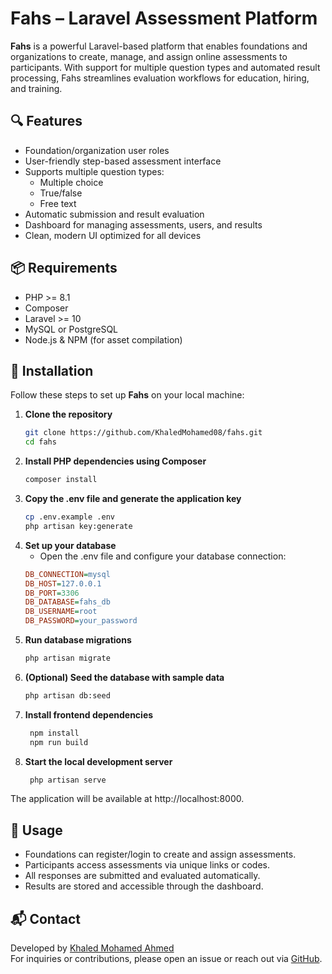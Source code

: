 # Fahs – Laravel Assessment Platform

**Fahs** is a powerful Laravel-based platform that enables foundations and organizations to create, manage, and assign online assessments to participants. With support for multiple question types and automated result processing, Fahs streamlines evaluation workflows for education, hiring, and training.

## 🔍 Features

- Foundation/organization user roles
- User-friendly step-based assessment interface
- Supports multiple question types:
  - Multiple choice
  - True/false
  - Free text
- Automatic submission and result evaluation
- Dashboard for managing assessments, users, and results
- Clean, modern UI optimized for all devices

## 📦 Requirements

- PHP >= 8.1
- Composer
- Laravel >= 10
- MySQL or PostgreSQL
- Node.js & NPM (for asset compilation)

## 🚀 Installation

Follow these steps to set up **Fahs** on your local machine:

1. **Clone the repository**
   ```bash
   git clone https://github.com/KhaledMohamed08/fahs.git
   cd fahs
2. **Install PHP dependencies using Composer**
   ```bash
   composer install
3. **Copy the .env file and generate the application key**
   ```bash
   cp .env.example .env
   php artisan key:generate
4. **Set up your database**
   - Open the .env file and configure your database connection:
   ```ini
   DB_CONNECTION=mysql
   DB_HOST=127.0.0.1
   DB_PORT=3306
   DB_DATABASE=fahs_db
   DB_USERNAME=root
   DB_PASSWORD=your_password
5. **Run database migrations**
    ```bash
    php artisan migrate
6. **(Optional) Seed the database with sample data**
    ```bash
    php artisan db:seed
7. **Install frontend dependencies**
   ```bash
    npm install
    npm run build
8. **Start the local development server**
   ```bash
    php artisan serve
The application will be available at http://localhost:8000.

## 🧪 Usage

- Foundations can register/login to create and assign assessments.
- Participants access assessments via unique links or codes.
- All responses are submitted and evaluated automatically.
- Results are stored and accessible through the dashboard.

## 📬 Contact

Developed by [Khaled Mohamed Ahmed](https://github.com/KhaledMohamed08)  
For inquiries or contributions, please open an issue or reach out via [GitHub](https://github.com/KhaledMohamed08/fahs).
